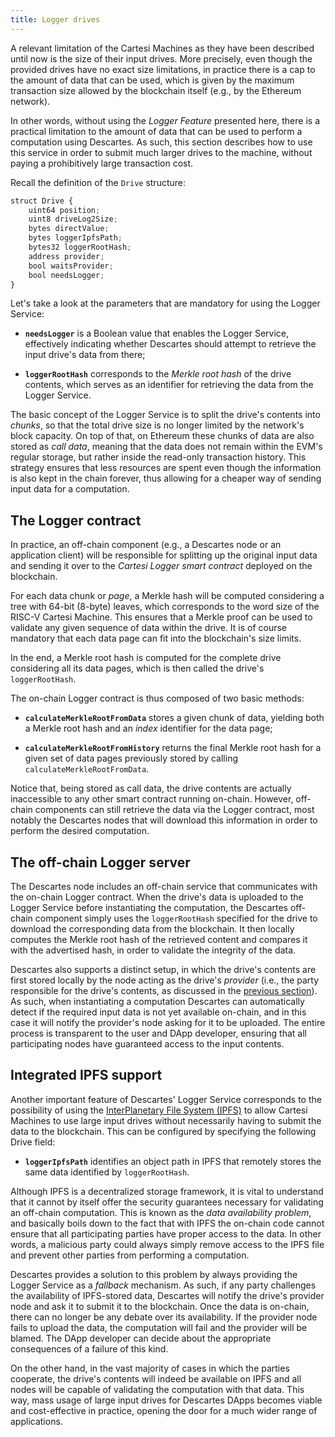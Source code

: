 ```yaml
---
title: Logger drives
---
```


A relevant limitation of the Cartesi Machines as they have been described until now is the size of their input drives.
More precisely, even though the provided drives have no exact size limitations, in practice there is a cap to the amount of data that can be used, which is given by the maximum transaction size allowed by the blockchain itself (e.g., by the Ethereum network).

In other words, without using the *Logger Feature* presented here, there is a practical limitation to the amount of data that can be used to perform a computation using Descartes. As such, this section describes how to use this service in order to submit much larger drives to the machine, without paying a prohibitively large transaction cost.

Recall the definition of the `Drive` structure:

```javascript
struct Drive {
    uint64 position;
    uint8 driveLog2Size;
    bytes directValue;
    bytes loggerIpfsPath;
    bytes32 loggerRootHash;
    address provider;
    bool waitsProvider;
    bool needsLogger;
}
```

Let's take a look at the parameters that are mandatory for using the Logger Service:

- **`needsLogger`** is a Boolean value that enables the Logger Service, effectively indicating whether Descartes should attempt to retrieve the input drive's data from there;

- **`loggerRootHash`** corresponds to the *Merkle root hash* of the drive contents, which serves as an identifier for retrieving the data from the Logger Service.

The basic concept of the Logger Service is to split the drive's contents into *chunks*, so that the total drive size is no longer limited by the network's block capacity. On top of that, on Ethereum these chunks of data are also stored as *call data*, meaning that the data does not remain within the EVM's regular storage, but rather inside the read-only transaction history. This strategy ensures that less resources are spent even though the information is also kept in the chain forever, thus allowing for a cheaper way of sending input data for a computation.

## The Logger contract

In practice, an off-chain component (e.g., a Descartes node or an application client) will be responsible for splitting up the original input data and sending it over to the *Cartesi Logger smart contract* deployed on the blockchain.

For each data chunk or *page*, a Merkle hash will be computed considering a tree with 64-bit (8-byte) leaves, which corresponds to the word size of the RISC-V Cartesi Machine. This ensures that a Merkle proof can be used to validate any given sequence of data within the drive. It is of course mandatory that each data page can fit into the blockchain's size limits.

In the end, a Merkle root hash is computed for the complete drive considering all its data pages, which is then called the drive's `loggerRootHash`.

The on-chain Logger contract is thus composed of two basic methods:

- **`calculateMerkleRootFromData`** stores a given chunk of data, yielding both a Merkle root hash and an *index* identifier for the data page;

- **`calculateMerkleRootFromHistory`** returns the final Merkle root hash for a given set of data pages previously stored by calling `calculateMerkleRootFromData`.

Notice that, being stored as call data, the drive contents are actually inaccessible to any other smart contract running on-chain. However, off-chain components can still retrieve the data via the Logger contract, most notably the Descartes nodes that will download this information in order to perform the desired computation.

## The off-chain Logger server

The Descartes node includes an off-chain service that communicates with the on-chain Logger contract. When the drive's data is uploaded to the Logger Service before instantiating the computation, the Descartes off-chain component simply uses the `loggerRootHash` specified for the drive to download the corresponding data from the blockchain. It then locally computes the Merkle root hash of the retrieved content and compares it with the advertised hash, in order to validate the integrity of the data.

Descartes also supports a distinct setup, in which the drive's contents are first stored locally by the node acting as the drive's *provider* (i.e., the party responsible for the drive's contents, as discussed in the [previous section](../provider)). As such, when instantiating a computation Descartes can automatically detect if the required input data is not yet available on-chain, and in this case it will notify the provider's node asking for it to be uploaded. The entire process is transparent to the user and DApp developer, ensuring that all participating nodes have guaranteed access to the input contents.

## Integrated IPFS support

Another important feature of Descartes' Logger Service corresponds to the possibility of using the [InterPlanetary File System (IPFS)](https://ipfs.io/) to allow Cartesi Machines to use large input drives without necessarily having to submit the data to the blockchain. This can be configured by specifying the following Drive field:

- **`loggerIpfsPath`** identifies an object path in IPFS that remotely stores the same data identified by `loggerRootHash`.

Although IPFS is a decentralized storage framework, it is vital to understand that it cannot by itself offer the security guarantees necessary for validating an off-chain computation. This is known as the *data availability problem*, and basically boils down to the fact that with IPFS the on-chain code cannot ensure that all participating parties have proper access to the data. In other words, a malicious party could always simply remove access to the IPFS file and prevent other parties from performing a computation.

Descartes provides a solution to this problem by always providing the Logger Service as a *fallback* mechanism. As such, if any party challenges the availability of IPFS-stored data, Descartes will notify the drive's provider node and ask it to submit it to the blockchain. Once the data is on-chain, there can no longer be any debate over its availability. If the provider node fails to upload the data, the computation will fail and the provider will be blamed. The DApp developer can decide about the appropriate consequences of a failure of this kind.

On the other hand, in the vast majority of cases in which the parties cooperate, the drive's contents will indeed be available on IPFS and all nodes will be capable of validating the computation with that data. This way, mass usage of large input drives for Descartes DApps becomes viable and cost-effective in practice, opening the door for a much wider range of applications.
